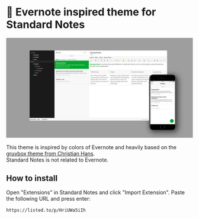 # :elephant: Evernote inspired theme for Standard Notes
![Evernote inspired theme for Standard Notes](preview.png)

This theme is inspired by colors of Evernote and heavily based on the [gruvbox theme from Christian Hans](https://github.com/christianhans/sn-gruvbox-dark-theme).<br>
Standard Notes is not related to Evernote.

## How to install

Open "Extensions" in Standard Notes and click "Import Extension". Paste the following URL and press enter:

```
https://listed.to/p/HriUWa5iIh
```